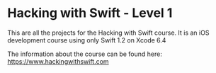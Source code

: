 # Hacking with Swift - Level 1

This are all the projects for the Hacking with Swift course. It is an iOS development course using only Swift 1.2 on Xcode 6.4

The information about the course can be found here: https://www.hackingwithswift.com
